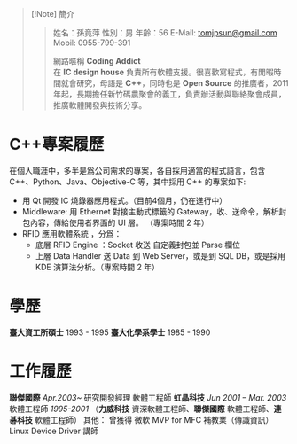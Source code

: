 
> [!Note] 簡介
> > 姓名：孫竟萍     性別：男    年齡：56
> > E-Mail: tomjpsun@gmail.com
> > Mobil: 0955-799-391
> > 
> > 網路暱稱 **Coding Addict**  
在 **IC design house** 負責所有軟體支援。很喜歡寫程式，有閒暇時間就會研究，母語是 **C++**，同時也是 **Open Source** 的推廣者，2011 年起，長期擔任新竹碼農聚會的義工，負責辦活動與聯絡聚會成員，推廣軟體開發與技術分享。


# C++專案履歷

在個人職涯中，多半是爲公司需求的專案，各自採用適當的程式語言，包含 C++、Python、Java、Objective-C 等，其中採用 C++ 的專案如下:

- 用 Qt 開發 IC 燒錄器應用程式。（目前4個月，仍在進行中）
- Middleware: 用 Ethernet 對接主動式標籤的 Gateway，收、送命令，解析封包內容，傳給使用者界面的 UI 層。 （專案時間 2 年） 
- RFID 應用軟體系統 ，分爲：
	- 底層 RFID Engine ：Socket 收送 自定義封包並 Parse 欄位 
	- 上層 Data Handler 送 Data 到 Web Server，或是到 SQL DB，或是採用 KDE 演算法分析。（專案時間 2 年）

# 學歷

**臺大資工所碩士** 1993 - 1995
**臺大化學系學士** 1985 - 1990


# 工作履歷

**聯傑國際**   *Apr.2003~*
	研究開發經理
	軟體工程師
**虹晶科技**  *Jun 2001 – Mar. 2003*
	軟體工程師
*1995-2001* （**力威科技** 資深軟體工程師、**聯傑國際** 軟體工程師、**連碁科技** 軟體工程師）
其他：
	曾獲得 微軟 MVP for MFC
	 補教業（傳識資訊） Linux Device Driver 講師








